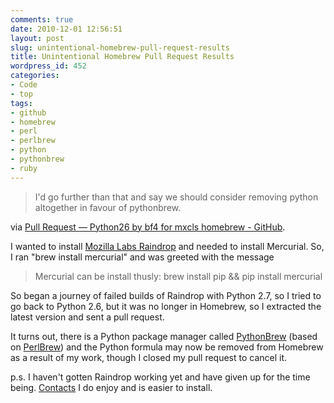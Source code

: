 ```yaml
---
comments: true
date: 2010-12-01 12:56:51
layout: post
slug: unintentional-homebrew-pull-request-results
title: Unintentional Homebrew Pull Request Results
wordpress_id: 452
categories:
- Code
- top
tags:
- github
- homebrew
- perl
- perlbrew
- python
- pythonbrew
- ruby
---
```


> I'd go further than that and say we should consider removing python altogether in favour of pythonbrew.


via [Pull Request — Python26 by bf4 for mxcls homebrew - GitHub](https://github.com/mxcl/homebrew/pull/3432).

I wanted to install [Mozilla Labs Raindrop](http://mozillalabs.com/raindrop/) and needed to install Mercurial. So, I ran "brew install mercurial" and was greeted with the message


> Mercurial can be install thusly:
brew install pip && pip install mercurial


So began a journey of failed builds of Raindrop with Python 2.7, so I tried to go back to Python 2.6, but it was no longer in Homebrew, so I extracted the latest version and sent a pull request.

It turns out, there is a Python package manager called [PythonBrew](https://github.com/utahta/pythonbrew) (based on [PerlBrew](http://github.com/gugod/App-perlbrew)) and the Python formula may now be removed from Homebrew as a result of my work, though I closed my pull request to cancel it.

p.s. I haven't gotten Raindrop working yet and have given up for the time being.  [Contacts](http://mozillalabs.com/contacts/) I do enjoy and is easier to install.
